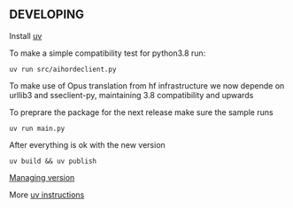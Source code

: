 ## DEVELOPING

Install [uv](https://docs.astral.sh/uv/)

To make a simple compatibility test for python3.8 run:

```
uv run src/aihordeclient.py
```

To make use of Opus translation from hf infrastructure we
now depende on urllib3 and sseclient-py, maintaining 3.8 compatibility
and upwards

To preprare the package for the next release make sure the sample
runs
```
uv run main.py
```

After everything is ok with the new version

```
uv build && uv publish
```

[Managing version](https://docs.astral.sh/uv/guides/package/#updating-your-version)

More [uv instructions](https://docs.astral.sh/uv/guides/projects/#running-commands)


